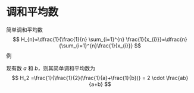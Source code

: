 # 调和平均数

简单调和平均数
$$
H_{n}=\dfrac{1}{\frac{1}{n} \sum_{i=1}^{n} \frac{1}{x_{i}}}=\dfrac{n}{\sum_{i=1}^{n}\frac{1}{x_{i}}}
$$
例

现有数 $a$ 和 $b$，则其简单调和平均数为
$$
H_2 =\frac{1}{\frac{1}{2}(\frac{1}{a}+\frac{1}{b})} = 2 \cdot \frac{ab}{a+b}
$$

